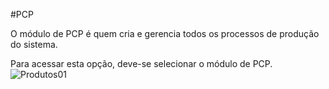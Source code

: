 #PCP

O módulo de PCP é quem cria e gerencia todos os processos de produção do sistema.

Para acessar esta opção, deve-se selecionar o módulo de PCP.
![Produtos01](https://raw.githubusercontent.com/netforcews/docs-erp/master/cadastro/imgs/Produtos01.png)
